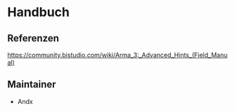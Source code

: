 # Handbuch

## Referenzen

<https://community.bistudio.com/wiki/Arma_3:_Advanced_Hints_(Field_Manual)>

## Maintainer

- Andx
